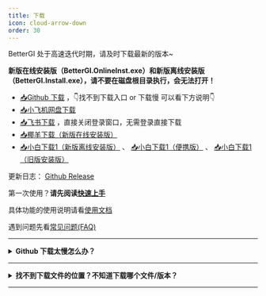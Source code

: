 ```yaml
---
title: 下载
icon: cloud-arrow-down
order: 30
---
```


BetterGI 处于高速迭代时期，请及时下载最新的版本~

**新版在线安装版（BetterGI.OnlineInst.exe）和新版离线安装版（BetterGI.Install.exe），请不要在磁盘根目录执行，会无法打开！**

* [📥Github 下载](https://github.com/babalae/better-genshin-impact/releases)  ，👇找不到下载入口 or 下载慢 可以看下方说明👇
* [📥小飞机网盘下载](https://share.feijipan.com/s/e7EJQqoY)
* [📥飞书下载](https://lcn33tlcifll.feishu.cn/drive/folder/LiSMf5SvPl91qrdJr8IccmUon7f) ，直接关闭登录窗口，无需登录直接下载
* [📥椰羊下载（新版在线安装版）](https://77.cocogoat.cn/dfs/bgi/BetterGI.OnlineInst.exe)
* [📥小白下载1（新版离线安装版）](https://alist.linzefeng.top/d/mega/bgi/BetterGI.Install.0.40.0.exe?sign=6eVpkh1KzwmCME28nA2t8wgn2BIiibMo8NuGCwTbhuQ=:0) 、 [📥小白下载1（便携版）](https://alist.linzefeng.top/d/mega/bgi/BetterGI_v0.40.0.7z?sign=tePyBvsm2LqqUser_JO3-CVj3xbN78vjsJrP2P7Ofdg=:0) 、 [📥小白下载1（旧版安装版）](https://alist.linzefeng.top/d/mega/bgi/BetterGI_Setup_v0.40.0.exe?sign=VEJs53JZ5-CtgAVerjRXIK2p4eOvixMlYcXUR4AuZFw=:0)

更新日志： [Github Release](https://github.com/babalae/better-genshin-impact/releases)

第一次使用？**请先阅读[快速上手](/quickstart.html)**

具体功能的使用说明请看[使用文档](/doc.html)

遇到问题先看[常见问题(FAQ)](/faq.html)

---

<details>
<summary><b>Github 下载太慢怎么办？</b></summary>

可以使用下面的公益加速服务：

[https://moeyy.cn/gh-proxy/](https://moeyy.cn/gh-proxy/)

[https://github.abskoop.workers.dev/](https://github.abskoop.workers.dev/)

[https://gitmirror.com/files.html](https://gitmirror.com/files.html)

</details>

---

<details>
<summary><b>找不到下载文件的位置？不知道下载哪个文件/版本？</b></summary>

BetterGI 提供在 Github 页面了两个版本，分别是<b>安装版</b>和<b>便携版</b>，两个版本除了打包与安装方式之外，无任何区别。

在本页面额外提供了另外的安装版本，具体区别见下方说明。

下载位置在更新日志下方：

![](https://img.alicdn.com/imgextra/i3/2042484851/O1CN01tf0mIZ1lhoHgJXyAU_!!2042484851.png)

* **安装版（新在线版）** 的文件名是 `BetterGI.OnlineInst.exe`，自动选择优路线下载并安装。
* **安装版（新离线版）** 的文件名是 `BetterGI.Install.exe`，安装速度比下面的安装版更快，且会自动更新到新版本。
* **安装版** 的文件名是 `BetterGI_Setup_v版本号.exe`，安装后会自动在开始菜单创建快捷方式。如果你不知道解压缩是什么操作，请使用这个版本。
* **便携版** 的文件名是 `BetterGI_v版本号.7z` （老版本是`zip`压缩包），解压并运行 `BetterGI.exe` 即可。

有更高版本号的情况下优先下载更高版本号的 BetterGI！

</details>

---




